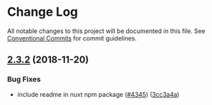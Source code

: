 # Change Log

All notable changes to this project will be documented in this file.
See [Conventional Commits](https://conventionalcommits.org) for commit guidelines.

## [2.3.2](https://github.com/nuxt/nuxt.js/compare/v2.3.1...v2.3.2) (2018-11-20)


### Bug Fixes

* include readme in nuxt npm package ([#4345](https://github.com/nuxt/nuxt.js/issues/4345)) ([3cc3a4a](https://github.com/nuxt/nuxt.js/commit/3cc3a4a))
